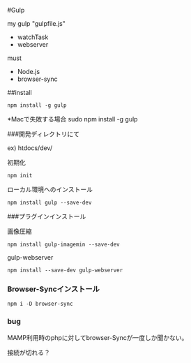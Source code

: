 #Gulp

my gulp "gulpfile.js"

* watchTask
* webserver

must 

* Node.js
* browser-sync

##install

`npm install -g gulp`

*Macで失敗する場合 sudo npm install -g gulp

###開発ディレクトリにて

ex) htdocs/dev/

初期化

`npm init`

ローカル環境へのインストール

`npm install gulp --save-dev`

###プラグインインストール

画像圧縮

`npm install gulp-imagemin --save-dev`

gulp-webserver

`npm install --save-dev gulp-webserver`

### Browser-Syncインストール

`npm i -D browser-sync`


### bug

MAMP利用時のphpに対してbrowser-Syncが一度しか聞かない。

接続が切れる？





 